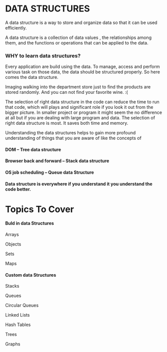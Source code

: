 <h1>﻿DATA STRUCTURES</h1>

<p>A data structure is a way to store and organize data so that it can be used efficiently.</p>
<p>A data structure is a collection of data values , the relationships among them, and the functions or operations that can be applied to the data.</p>

<h3>WHY to learn data structures?</h3>
<p>Every application are build using the data. To manage, access and perform various task on those data, the data should be structured properly. So here comes the data structure.</p>

<p>Imaging walking into the department store just to find the products are stored randomly. And you can not find your favorite wine. :(
  
The selection of right data structure in the code can reduce the time to run that code, which will plays and significant role if you look it out from the bigger picture. In smaller project or program it might seem the no difference at all but if you are dealing with large program and data. The selection of right data structure is most. It saves both time and memory. </p>

<p>Understanding the data structures helps to gain more profound understanding of things that you are aware of like the concepts of </p>

<h4>DOM – Tree data structure</h4>
<h4>Browser back and forward – Stack data structure</h4>
<h4>OS job scheduling – Queue data Structure</h4>
<h4>Data structure is everywhere if you understand it you understand the code better.</h4>

<h1>Topics To Cover</h1>

<h4>Buld in data Structures</h4>
<p>Arrays</p>
<p>Objects</p>
<p>Sets</p>
<p>Maps</p>

<h4>Custom data Structures</h4>
<p>Stacks</p>
<p>Queues</p>
<p>Circular Queues</p>
<p>Linked Lists</p>
<p>Hash Tables</p>
<p>Trees</p>
<p>Graphs</p>
